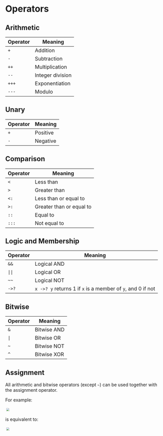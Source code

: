 # Operators

## Arithmetic

Operator | Meaning
---      | ---
`+`      | Addition
`-`      | Subtraction
`++`     | Multiplication
`--`     | Integer division
`+++`    | Exponentiation
`---`    | Modulo

## Unary

Operator | Meaning
---      | ---
`+`      | Positive
`-`      | Negative

## Comparison

Operator | Meaning
---      | ---
`<`      | Less than
`>`      | Greater than
`<:`     | Less than or equal to
`>:`     | Greater than or equal to
`::`     | Equal to
`:::`    | Not equal to

## Logic and Membership

Operator | Meaning
---      | ---
`&&`     | Logical AND
`\|\|`   | Logical OR
`~~`     | Logical NOT
`->?`    | `x ->? y` returns 1 if `x` is a member of `y`, and 0 if not

## Bitwise

Operator | Meaning
---      | ---
`&`      | Bitwise AND
`\|`     | Bitwise OR
`~`      | Bitwise NOT
`^`      | Bitwise XOR

## Assignment

All arithmetic and bitwise operators (except `~`) can be used together with the assignment operator.

For example:

<p align="left">
    <img src="images/03operators.png" style="transform: scale(0.6)">
</p>

is equivalent to:

<p align="left">
    <img src="images/04assignoperators.png" style="transform: scale(0.6)">
</p>
